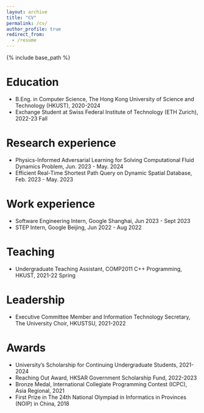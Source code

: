 ```yaml
---
layout: archive
title: "CV"
permalink: /cv/
author_profile: true
redirect_from:
  - /resume
---
```


{% include base_path %}

Education
======
* B.Eng. in Computer Science, The Hong Kong University of Science and Technology (HKUST), 2020-2024
* Exchange Student at Swiss Federal Institute of Technology (ETH Zurich), 2022-23 Fall

Research experience
======
* Physics-Informed Adversarial Learning for Solving Computational Fluid Dynamics Problem, Jun. 2023 - May. 2024
* Efficient Real-Time Shortest Path Query on Dynamic Spatial Database, Feb. 2023 - May. 2023

Work experience
======
* Software Engineering Intern, Google Shanghai, Jun 2023 - Sept 2023
* STEP Intern, Google Beijing, Jun 2022 - Aug 2022
  
Teaching
======
* Undergraduate Teaching Assistant, COMP2011 C++ Programming, HKUST, 2021-22 Spring

Leadership
======
* Executive Committee Member and Information Technology Secretary, The University Choir, HKUSTSU, 2021-2022

Awards
======
* University’s Scholarship for Continuing Undergraduate Students, 2021-2024
* Reaching Out Award, HKSAR Government Scholarship Fund, 2022-2023
* Bronze Medal, International Collegiate Programming Contest (ICPC), Asia Regional, 2021
* First Prize in The 24th National Olympiad in Informatics in Provinces (NOIP) in China, 2018
  
